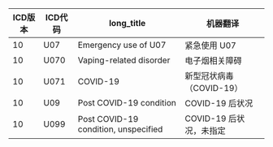 | **ICD版本** | **ICD代码** | **long\_title**                       | **机器翻译**           |
|-----------|-----------|---------------------------------------|--------------------|
| 10        | U07       | Emergency use of U07                  | 紧急使用 U07           |
| 10        | U070      | Vaping\-related disorder              | 电子烟相关障碍            |
| 10        | U071      | COVID\-19                             | 新型冠状病毒 （COVID\-19） |
| 10        | U09       | Post COVID\-19 condition              | COVID\-19 后状况      |
| 10        | U099      | Post COVID\-19 condition, unspecified | COVID\-19 后状况，未指定  |
